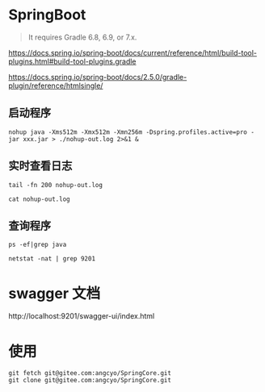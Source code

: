# SpringBoot

>  It requires Gradle 6.8, 6.9, or 7.x.

https://docs.spring.io/spring-boot/docs/current/reference/html/build-tool-plugins.html#build-tool-plugins.gradle

https://docs.spring.io/spring-boot/docs/2.5.0/gradle-plugin/reference/htmlsingle/

## 启动程序

```shell
nohup java -Xms512m -Xmx512m -Xmn256m -Dspring.profiles.active=pro -jar xxx.jar > ./nohup-out.log 2>&1 &
```

## 实时查看日志

```shell
tail -fn 200 nohup-out.log
```

```shell
cat nohup-out.log
```

## 查询程序

```shell
ps -ef|grep java
```

```shell
netstat -nat | grep 9201
```


# swagger 文档

http://localhost:9201/swagger-ui/index.html

# 使用

```
git fetch git@gitee.com:angcyo/SpringCore.git
git clone git@gitee.com:angcyo/SpringCore.git
```